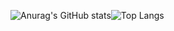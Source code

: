

![Anurag's GitHub stats](https://github-readme-stats.vercel.app/api?username=kimhana11&show_icons=true&bg_color=00000000)![Top Langs](https://github-readme-stats.vercel.app/api/top-langs/?username=kimhana11&layout=compact&theme=onedark) 


<!--
**kimhana11/kimhana11** is a ✨ _special_ ✨ repository because its `README.md` (this file) appears on your GitHub profile.

Here are some ideas to get you started:

- 🔭 I’m currently working on ...
- 🌱 I’m currently learning ...
- 👯 I’m looking to collaborate on ...
- 🤔 I’m looking for help with ...
- 💬 Ask me about ...
- 📫 How to reach me: ...
- 😄 Pronouns: ...
- ⚡ Fun fact: ...
-->
